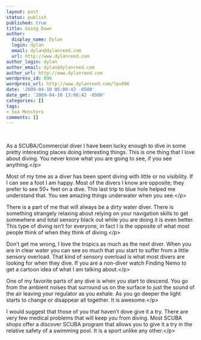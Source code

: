 ```yaml
---
layout: post
status: publish
published: true
title: Going Down
author:
  display_name: Dylan
  login: dylan
  email: dylan@dylanreed.com
  url: http://www.dylanreed.com
author_login: dylan
author_email: dylan@dylanreed.com
author_url: http://www.dylanreed.com
wordpress_id: 896
wordpress_url: http://www.dylanreed.com/?p=896
date: '2009-04-10 05:00:42 -0500'
date_gmt: '2009-04-10 13:00:42 -0500'
categories: []
tags:
- Sea Monsters
comments: []
---
```

<p>&nbsp;</p>
<p class="MsoNormal">As a SCUBA&#47;Commercial diver I have been lucky enough to dive in some pretty interesting places doing interesting things. This is one thing that I love about diving. You never know what you are going to see, if you see anything.<&#47;p></p>
<p class="MsoNormal">Most of my time as a diver has been spent diving with little or no visibility. If I can see a foot I am happy. Most of the divers I know are opposite; they prefer to see 50+ feet on a dive. This last trip to blue hole helped me understand that. You see amazing things underwater when you see.<&#47;p></p>
<p class="MsoNormal">There is a part of me that will always be a dirty water diver. There is something strangely relaxing about relying on your navigation skills to get somewhere and total sensory black out while you are doing it is even better. This type of diving isn&rsquo;t for everyone, in fact I is the opposite of what most people think of when they think of diving.<&#47;p></p>
<p class="MsoNormal">Don&rsquo;t get me wrong, I love the tropics as much as the next diver. When you are in clear water you can see so much that you start to suffer from a little sensory overload. That kind of sensory overload is what most divers are looking for when they dive. If you are a non-diver watch Finding Nemo to get a cartoon idea of what I am talking about.<&#47;p></p>
<p class="MsoNormal">One of my favorite parts of any dive is when you start to descend. You go from the ambient noises that surround us on the surface to just the sound of the air leaving your regulator as you exhale. As you go deeper the light starts to change or disappear all together. It is awesome.<&#47;p></p>
<p class="MsoNormal">I would suggest that those of you that haven&rsquo;t dove give it a try. There are very few medical problems that will keep you from diving. Most SCUBA shops offer a discover SCUBA program that allows you to give it a try in the relative safety of a swimming pool. It is a sport unlike any other.<&#47;p></p>
